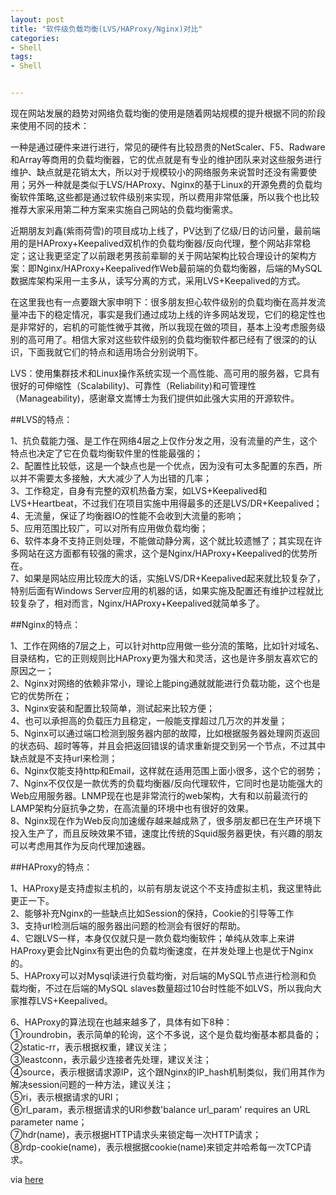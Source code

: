 ```yaml
---
layout: post
title: "软件级负载均衡(LVS/HAProxy/Nginx)对比"
categories:
- Shell
tags:
- Shell


---     
```

     
     
现在网站发展的趋势对网络负载均衡的使用是随着网站规模的提升根据不同的阶段来使用不同的技术：     
    
 一种是通过硬件来进行进行，常见的硬件有比较昂贵的NetScaler、F5、Radware和Array等商用的负载均衡器，它的优点就是有专业的维护团队来对这些服务进行维护、缺点就是花销太大，所以对于规模较小的网络服务来说暂时还没有需要使用；另外一种就是类似于LVS/HAProxy、Nginx的基于Linux的开源免费的负载均衡软件策略,这些都是通过软件级别来实现，所以费用非常低廉，所以我个也比较推荐大家采用第二种方案来实施自己网站的负载均衡需求。     
     
	 
近期朋友刘鑫(紫雨荷雪)的项目成功上线了，PV达到了亿级/日的访问量，最前端用的是HAProxy+Keepalived双机作的负载均衡器/反向代理，整个网站非常稳定；这让我更坚定了以前跟老男孩前辈聊的关于网站架构比较合理设计的架构方案：即Nginx/HAProxy+Keepalived作Web最前端的负载均衡器，后端的MySQL数据库架构采用一主多从，读写分离的方式，采用LVS+Keepalived的方式。     
     
	 
 在这里我也有一点要跟大家申明下：很多朋友担心软件级别的负载均衡在高并发流量冲击下的稳定情况，事实是我们通过成功上线的许多网站发现，它们的稳定性也是非常好的，宕机的可能性微乎其微，所以我现在做的项目，基本上没考虑服务级别的高可用了。相信大家对这些软件级别的负载均衡软件都已经有了很深的的认识，下面我就它们的特点和适用场合分别说明下。     
     
	 
LVS：使用集群技术和Linux操作系统实现一个高性能、高可用的服务器，它具有很好的可伸缩性（Scalability)、可靠性（Reliability)和可管理性（Manageability)，感谢章文嵩博士为我们提供如此强大实用的开源软件。     
    
	
##LVS的特点：     

1、抗负载能力强、是工作在网络4层之上仅作分发之用，没有流量的产生，这个特点也决定了它在负载均衡软件里的性能最强的；     
2、配置性比较低，这是一个缺点也是一个优点，因为没有可太多配置的东西，所以并不需要太多接触，大大减少了人为出错的几率；     
3、工作稳定，自身有完整的双机热备方案，如LVS+Keepalived和LVS+Heartbeat，不过我们在项目实施中用得最多的还是LVS/DR+Keepalived；     
4、无流量，保证了均衡器IO的性能不会收到大流量的影响；     
5、应用范围比较广，可以对所有应用做负载均衡；     
6、软件本身不支持正则处理，不能做动静分离，这个就比较遗憾了；其实现在许多网站在这方面都有较强的需求，这个是Nginx/HAProxy+Keepalived的优势所在。     
7、如果是网站应用比较庞大的话，实施LVS/DR+Keepalived起来就比较复杂了，特别后面有Windows Server应用的机器的话，如果实施及配置还有维护过程就比较复杂了，相对而言，Nginx/HAProxy+Keepalived就简单多了。     
     
##Nginx的特点：     

1、工作在网络的7层之上，可以针对http应用做一些分流的策略，比如针对域名、目录结构，它的正则规则比HAProxy更为强大和灵活，这也是许多朋友喜欢它的原因之一；     
2、Nginx对网络的依赖非常小，理论上能ping通就就能进行负载功能，这个也是它的优势所在；     
3、Nginx安装和配置比较简单，测试起来比较方便；     
4、也可以承担高的负载压力且稳定，一般能支撑超过几万次的并发量；     
5、Nginx可以通过端口检测到服务器内部的故障，比如根据服务器处理网页返回的状态码、超时等等，并且会把返回错误的请求重新提交到另一个节点，不过其中缺点就是不支持url来检测；     
6、Nginx仅能支持http和Email，这样就在适用范围上面小很多，这个它的弱势；     
7、Nginx不仅仅是一款优秀的负载均衡器/反向代理软件，它同时也是功能强大的Web应用服务器。LNMP现在也是非常流行的web架构，大有和以前最流行的LAMP架构分庭抗争之势，在高流量的环境中也有很好的效果。     
8、Nginx现在作为Web反向加速缓存越来越成熟了，很多朋友都已在生产环境下投入生产了，而且反映效果不错，速度比传统的Squid服务器更快，有兴趣的朋友可以考虑用其作为反向代理加速器。     
     
##HAProxy的特点：     

1、HAProxy是支持虚拟主机的，以前有朋友说这个不支持虚拟主机，我这里特此更正一下。     
2、能够补充Nginx的一些缺点比如Session的保持，Cookie的引导等工作     
3、支持url检测后端的服务器出问题的检测会有很好的帮助。     
4、它跟LVS一样，本身仅仅就只是一款负载均衡软件；单纯从效率上来讲HAProxy更会比Nginx有更出色的负载均衡速度，在并发处理上也是优于Nginx的。     
5、HAProxy可以对Mysql读进行负载均衡，对后端的MySQL节点进行检测和负载均衡，不过在后端的MySQL slaves数量超过10台时性能不如LVS，所以我向大家推荐LVS+Keepalived。     
    
6、HAProxy的算法现在也越来越多了，具体有如下8种：     
①roundrobin，表示简单的轮询，这个不多说，这个是负载均衡基本都具备的；     
②static-rr，表示根据权重，建议关注；     
③leastconn，表示最少连接者先处理，建议关注；     
④source，表示根据请求源IP，这个跟Nginx的IP_hash机制类似，我们用其作为解决session问题的一种方法，建议关注；     
⑤ri，表示根据请求的URI；     
⑥rl_param，表示根据请求的URl参数'balance url_param' requires an URL parameter name；     
⑦hdr(name)，表示根据HTTP请求头来锁定每一次HTTP请求；     
⑧rdp-cookie(name)，表示根据据cookie(name)来锁定并哈希每一次TCP请求。     
     
via [here](http://andrewyu.blog.51cto.com/1604432/697466)
